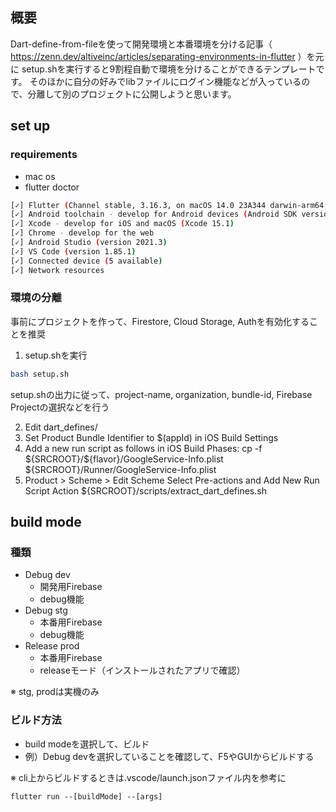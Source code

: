 ## 概要
Dart-define-from-fileを使って開発環境と本番環境を分ける記事（ https://zenn.dev/altiveinc/articles/separating-environments-in-flutter ）を元に
setup.shを実行すると9割程自動で環境を分けることができるテンプレートです。
そのほかに自分の好みでlibファイルにログイン機能などが入っているので、分離して別のプロジェクトに公開しようと思います。


## set up
### requirements
- mac os
- flutter doctor
``` bash
[✓] Flutter (Channel stable, 3.16.3, on macOS 14.0 23A344 darwin-arm64, locale ja-JP)
[✓] Android toolchain - develop for Android devices (Android SDK version 32.1.0-rc1)
[✓] Xcode - develop for iOS and macOS (Xcode 15.1)
[✓] Chrome - develop for the web
[✓] Android Studio (version 2021.3)
[✓] VS Code (version 1.85.1)
[✓] Connected device (5 available)
[✓] Network resources
```

### 環境の分離
事前にプロジェクトを作って、Firestore, Cloud Storage, Authを有効化することを推奨
1. setup.shを実行
``` bash
bash setup.sh
```
setup.shの出力に従って、project-name, organization, bundle-id, Firebase Projectの選択などを行う

2. Edit dart_defines/
3. Set Product Bundle Identifier to $(appId) in iOS Build Settings
4. Add a new run script as follows in iOS Build Phases:
    cp -f \${SRCROOT}/\${flavor}/GoogleService-Info.plist \${SRCROOT}/Runner/GoogleService-Info.plist
5. Product > Scheme > Edit Scheme
   Select Pre-actions and Add New Run Script Action
    \${SRCROOT}/scripts/extract_dart_defines.sh

## build mode
### 種類
- Debug dev
  - 開発用Firebase
  - debug機能
- Debug stg
  - 本番用Firebase
  - debug機能
- Release prod
  - 本番用Firebase
  - releaseモード（インストールされたアプリで確認）

※ stg, prodは実機のみ

### ビルド方法
- build modeを選択して、ビルド
- 例）Debug devを選択していることを確認して、F5やGUIからビルドする

※ cli上からビルドするときは.vscode/launch.jsonファイル内を参考に
```
flutter run --[buildMode] --[args]
```
